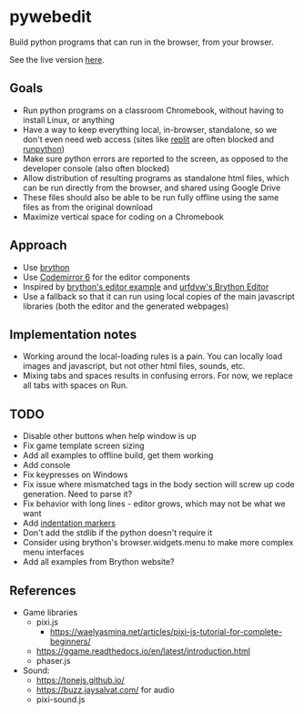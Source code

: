 # pywebedit

Build python programs that can run in the browser, from your browser.

See the live version [here](https://robotfantastic.org/pywebedit/).


## Goals

- Run python programs on a classroom Chromebook, without having to
  install Linux, or anything
- Have a way to keep everything local, in-browser, standalone, so we
  don't even need web access (sites like [replit](https://replit.com/)
  are often blocked and [runpython](https://runpython.org))
- Make sure python errors are reported to the screen, as opposed to
  the developer console (also often blocked)
- Allow distribution of resulting programs as standalone html files,
  which can be run directly from the browser, and shared using Google
  Drive
- These files should also be able to be run fully offline using the same
  files as from the original download
- Maximize vertical space for coding on a Chromebook


## Approach

- Use [brython](https://www.brython.info/)
- Use [Codemirror 6](https://codemirror.net) for the editor components
- Inspired by [brython's editor
  example](https://www.brython.info/tests/editor.html?lang=en) and
  [urfdvw's Brython Editor](https://github.com/urfdvw/Brython-Editor)
- Use a fallback so that it can run using local copies of the main
  javascript libraries (both the editor and the generated webpages)


## Implementation notes

- Working around the local-loading rules is a pain. You can locally
  load images and javascript, but not other html files, sounds, etc.
- Mixing tabs and spaces results in confusing errors. For now, we
  replace all tabs with spaces on Run.


## TODO

- Disable other buttons when help window is up
- Fix game template screen sizing
- Add all examples to offline build, get them working
- Add console
- Fix keypresses on Windows
- Fix issue where mismatched tags in the body section will screw up
  code generation. Need to parse it?
- Fix behavior with long lines - editor grows, which may not be what
  we want
- Add [indentation markers](https://github.com/replit/codemirror-indentation-markers)
- Don't add the stdlib if the python doesn't require it
- Consider using brython's browser.widgets.menu to make more complex
  menu interfaces
- Add all examples from Brython website?


## References

- Game libraries
  - pixi.js
      - https://waelyasmina.net/articles/pixi-js-tutorial-for-complete-beginners/
  - https://ggame.readthedocs.io/en/latest/introduction.html
  - phaser.js
- Sound:
  - https://tonejs.github.io/
  - https://buzz.jaysalvat.com/ for audio
  - pixi-sound.js
